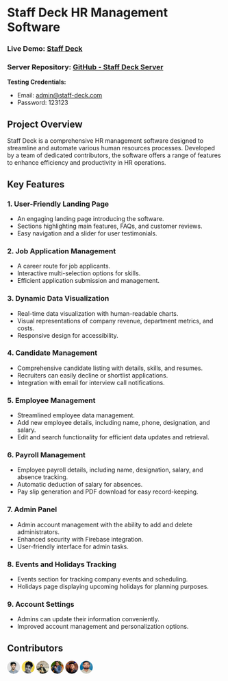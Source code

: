 # Staff Deck HR Management Software

### Live Demo: [Staff Deck](https://hr-management-client-2a430.web.app/)

### Server Repository: [GitHub - Staff Deck Server](https://github.com/Rubayet-billah/hr-management-server)

**Testing Credentials:**

- Email: admin@staff-deck.com
- Password: 123123

## Project Overview

Staff Deck is a comprehensive HR management software designed to streamline and automate various human resources processes. Developed by a team of dedicated contributors, the software offers a range of features to enhance efficiency and productivity in HR operations.

## Key Features

### 1. User-Friendly Landing Page

- An engaging landing page introducing the software.
- Sections highlighting main features, FAQs, and customer reviews.
- Easy navigation and a slider for user testimonials.

### 2. Job Application Management

- A career route for job applicants.
- Interactive multi-selection options for skills.
- Efficient application submission and management.

### 3. Dynamic Data Visualization

- Real-time data visualization with human-readable charts.
- Visual representations of company revenue, department metrics, and costs.
- Responsive design for accessibility.

### 4. Candidate Management

- Comprehensive candidate listing with details, skills, and resumes.
- Recruiters can easily decline or shortlist applications.
- Integration with email for interview call notifications.

### 5. Employee Management

- Streamlined employee data management.
- Add new employee details, including name, phone, designation, and salary.
- Edit and search functionality for efficient data updates and retrieval.

### 6. Payroll Management

- Employee payroll details, including name, designation, salary, and absence tracking.
- Automatic deduction of salary for absences.
- Pay slip generation and PDF download for easy record-keeping.

### 7. Admin Panel

- Admin account management with the ability to add and delete administrators.
- Enhanced security with Firebase integration.
- User-friendly interface for admin tasks.

### 8. Events and Holidays Tracking

- Events section for tracking company events and scheduling.
- Holidays page displaying upcoming holidays for planning purposes.

### 9. Account Settings

- Admins can update their information conveniently.
- Improved account management and personalization options.

<!-- ## Contributors

- [Rubayet Billah](https://github.com/Rubayet-billah)
- [Maruf Hossain](https://github.com/mickeymaruf)
- [MD Badsha Fahadh](https://github.com/FahadMridha)
- [Rajib Das](https://github.com/rajibdas-it)
- [Tarekul Islam](https://github.com/itarek99)
- [Naem Hossain](https://github.com/Naem-hossain) -->

## Contributors

[<img title='Rubayet Billah' src='./src/assets/devs/rubayet_billah.jpg' style='width:30px; border-radius:50%;'>](https://github.com/Rubayet-billah) [<img title='Maruf Hossain' src='./src/assets/devs/Md-Maruf-Hossain.jpg' style='width:30px; border-radius:50%;'>](https://github.com/mickeymaruf) [<img title='MD Badsha Fahadh' src='./src/assets/devs/Md.Badsha fahadh.jpg' style='width:30px; border-radius:50%;'>](https://github.com/FahadMridha) [<img title='Rajib Das' src='./src/assets/devs/rajib.jpeg' style='width:30px; border-radius:50%;'>](https://github.com/rajibdas-it) [<img title='Tarekul Islam' src='./src/assets/devs/tarekul_islam.jpg' style='width:30px; border-radius:50%;'>](https://github.com/itarek99) [<img title='Naem Hossain' src='./src/assets/devs/naem.jpg' style='width:30px; border-radius:50%;'>](https://github.com/Naem-hossain)
